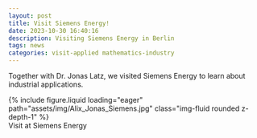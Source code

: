 ```yaml
---
layout: post
title: Visit Siemens Energy! 
date: 2023-10-30 16:40:16
description: Visiting Siemens Energy in Berlin
tags: news
categories: visit-applied mathematics-industry 
---
```


Together with Dr. Jonas Latz, we visited Siemens Energy to learn about industrial applications. 
<div class="row mt-3">
    <div class="col-sm mt-3 mt-md-0">
        {% include figure.liquid loading="eager" path="assets/img/Alix_Jonas_Siemens.jpg" class="img-fluid rounded z-depth-1" %}
    </div>
</div>
<div class="caption">
Visit at Siemens Energy 
</div>
